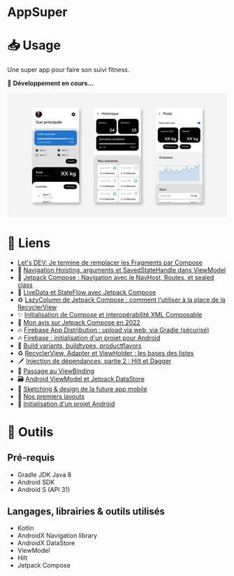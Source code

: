 # AppSuper

# 📥 Usage

Une super app pour faire son suivi fitness.

:construction_worker: **Développement en cours…**

![./doc/screenshots.png](./doc/screenshots.png)

# 🔗 Liens

* [Let's DEV: Je termine de remplacer les Fragments par Compose](https://youtu.be/Bacomk0DYNw)
* 🚉 [Navigation Hoisting, arguments et SavedStateHandle dans ViewModel](https://youtu.be/k0vCLgAPBkI)
* 🚉 [Jetpack Compose : Navigation avec le NavHost, Routes, et sealed class](https://youtu.be/3kyYmJyAivk)
* 🔀 [LiveData et StateFlow avec Jetpack Compose](https://youtu.be/DZayh7xmkmE)
* ♻ [LazyColumn de Jetpack Compose : comment l'utiliser à la place de la RecyclerView](https://youtu.be/yiti5ELQJno)
* ✨ [Initialisation de Compose et interopérabilité XML Composable](https://youtu.be/SD1c7BKiKxM)
* 🤔 [Mon avis sur Jetpack Compose en 2022](https://youtu.be/By0uHFgWgeA)
* 🔥 [Firebase App Distribution : upload via web, via Gradle (sécurisé)](https://youtu.be/g58IlBLuy7U)
* 🔥 [Firebase : initialisation d'un projet pour Android](https://youtu.be/B9mIFyfIwfg)
* 🧟 [Build variants, buildtypes, productflavors](https://www.youtube.com/watch?v=OqdVrESAlx4)
* ♻ [RecyclerView, Adapter et ViewHolder : les bases des listes](https://youtu.be/dX841eOVKTk)
* 🗡️ [Injection de dépendances, partie 2 : Hilt et Dagger](https://youtu.be/lXbiQgnjiB0)
* 📏 [Passage au ViewBinding](https://youtu.be/SDmrcuv6Dzg)
* 🗃️ [Android ViewModel et Jetpack DataStore](https://youtu.be/3qo6iG2xaas)
* 🎨 [Sketching & design de la future app mobile](https://youtu.be/rKivZ_22D8I)
* 📏 [Nos premiers layouts](https://youtu.be/hghjTla7AcY)
* 🌱 [Initialisation d'un projet Android](https://youtu.be/PYJCHY0zfm8)

# 🧰 Outils

## Pré-requis

* Gradle JDK Java 8
* Android SDK
* Android S (API 31)

## Langages, librairies & outils utilisés

* Kotlin
* AndroidX Navigation library
* AndroidX DataStore
* ViewModel
* Hilt
* Jetpack Compose